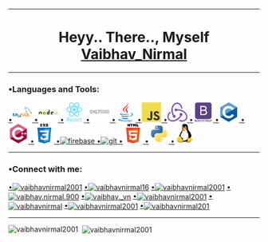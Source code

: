 <hr /><h1 align="center">Heyy.. There.., Myself <a href="https://vaibhavnirmal2001.github.io/vaibhavnirmal.github.io/">Vaibhav_Nirmal</a></h1>

<!--
<img align='right' src="https://media.giphy.com/media/M9gbBd9nbDrOTu1Mqx/giphy.gif" width="230">
<h3 align="center">I am pursuing my B.Tech (IT) at <a href="https://gcoea.ac.in/">Government College Of Engineering Amravati </a>. I am always ready to have new experiences, meet new people and learn new things.</h3>
<hr />

 <p align="left">	<img src="https://komarev.com/ghpvc/?username=vaibhavnirmal2001&label=Profile%20views&color=0e75b6&style=flat" alt="vaibhavnirmal2001" /> </p> 

<p align="left"> <a href="https://twitter.com/vaibhavnirmal16" target="blank">	<img src="https://img.shields.io/twitter/follow/vaibhavnirmal16?logo=twitter&style=for-the-badge" alt="vaibhavnirmal16" /></a> </p><hr/>

- 🔭 I’m currently working on **MERN Stack**

- 🌱 I’m currently learning **MERN & Java**

- 🤝 I’m looking for help with **Node.js**

- 👨‍💻 All of my projects are available at [https://vaibhavnirmal2001.github.io/vaibhavnirmal.github.io/](https://vaibhavnirmal2001.github.io/vaibhavnirmal.github.io/)

- 📝 I write Tech articles on [https://vaibhavnirmal2001.medium.com/](https://vaibhavnirmal2001.medium.com/)

- 💬 Ask me about **Frontend & Backend Development**

- 📫 Connect me **https://vaibhavnirmal2001.github.io/vaibhavnirmal.github.io/**

- 📄 Know about my experiences [https://vaibhavnirmal2001.github.io/vaibhavnirmal.github.io/](https://vaibhavnirmal2001.github.io/vaibhavnirmal.github.io/)

- ⚡ Portfolio **https://vaibhavnirmal2001.github.io/vaibhavnirmal.github.io/**
-->

<hr/>

<h3 align="left">•Languages and Tools:</h3>
<p align="left">
   <a href="https://www.mysql.com/" target="_blank"> 
•<img src="https://raw.githubusercontent.com/devicons/devicon/master/icons/mysql/mysql-original-wordmark.svg" alt="mysql" width="40" height="40"/> </a> <a href="https://nodejs.org" target="_blank"> 
•<img src="https://raw.githubusercontent.com/devicons/devicon/master/icons/nodejs/nodejs-original-wordmark.svg" alt="nodejs" width="40" height="40"/> </a><a href="https://reactjs.org/" target="_blank"> 
•<img src="https://raw.githubusercontent.com/devicons/devicon/master/icons/react/react-original-wordmark.svg" alt="react" width="40" height="40"/> </a>
  <a href="https://expressjs.com" target="_blank"> 
•<img src="https://raw.githubusercontent.com/devicons/devicon/master/icons/express/express-original-wordmark.svg" alt="express" width="40" height="40"/> </a>
   <a href="https://www.java.com" target="_blank"> 
•<img src="https://raw.githubusercontent.com/devicons/devicon/master/icons/java/java-original.svg" alt="java" width="40" height="40"/> </a> <a href="https://developer.mozilla.org/en-US/docs/Web/JavaScript" target="_blank"> 
•<img src="https://raw.githubusercontent.com/devicons/devicon/master/icons/javascript/javascript-original.svg" alt="javascript" width="40" height="40"/> </a><a href="https://redux.js.org" target="_blank"> 
•<img src="https://raw.githubusercontent.com/devicons/devicon/master/icons/redux/redux-original.svg" alt="redux" width="40" height="40"/> </a>
  <a href="https://getbootstrap.com" target="_blank"> •<img src="https://raw.githubusercontent.com/devicons/devicon/master/icons/bootstrap/bootstrap-plain-wordmark.svg" alt="bootstrap" width="40" height="40"/> </a> <a href="https://www.cprogramming.com/" target="_blank"> 
•<img src="https://raw.githubusercontent.com/devicons/devicon/master/icons/c/c-original.svg" alt="c" width="40" height="40"/> </a> <a href="https://www.w3schools.com/cpp/" target="_blank"> 
•<img src="https://raw.githubusercontent.com/devicons/devicon/master/icons/cplusplus/cplusplus-original.svg" alt="cplusplus" width="40" height="40"/> </a> <a href="https://www.w3schools.com/css/" target="_blank"> 
•<img src="https://raw.githubusercontent.com/devicons/devicon/master/icons/css3/css3-original-wordmark.svg" alt="css3" width="40" height="40"/> </a> <a href="https://firebase.google.com/" target="_blank"> 
•<img src="https://www.vectorlogo.zone/logos/firebase/firebase-icon.svg" alt="firebase" width="40" height="40"/> </a> <a href="https://git-scm.com/" target="_blank"> 
•<img src="https://www.vectorlogo.zone/logos/git-scm/git-scm-icon.svg" alt="git" width="40" height="40"/> </a> <a href="https://www.w3.org/html/" target="_blank"> 
•<img src="https://raw.githubusercontent.com/devicons/devicon/master/icons/html5/html5-original-wordmark.svg" alt="html5" width="40" height="40"/> </a> <a href="https://www.python.org" target="_blank"> 
•<img src="https://raw.githubusercontent.com/devicons/devicon/master/icons/python/python-original.svg" alt="python" width="40" height="40"/> </a>  <a href="https://www.linux.org/" target="_blank"> 
•<img src="https://raw.githubusercontent.com/devicons/devicon/master/icons/linux/linux-original.svg" alt="linux" width="40" height="40"/> </a> </p>
<hr/>


<h3 align="left">•Connect with me:</h3>
<p align="left">
<a href="https://codepen.io/vaibhavnirmal2001" target="blank">•<img align="center" src="https://raw.githubusercontent.com/rahuldkjain/github-profile-readme-generator/master/src/images/icons/Social/codepen.svg" alt="vaibhavnirmal2001" height="30" width="40" /></a>
<a href="https://twitter.com/vaibhavnirmal16" target="blank">•<img align="center" src="https://raw.githubusercontent.com/rahuldkjain/github-profile-readme-generator/master/src/images/icons/Social/twitter.svg" alt="vaibhavnirmal16" height="30" width="40" /></a>
<a href="https://linkedin.com/in/vaibhavnirmal2001" target="blank">•<img align="center" src="https://raw.githubusercontent.com/rahuldkjain/github-profile-readme-generator/master/src/images/icons/Social/linked-in-alt.svg" alt="vaibhavnirmal2001" height="30" width="40" /></a>
<a href="https://fb.com/vaibhav.nirmal.900" target="blank">•<img align="center" src="https://raw.githubusercontent.com/rahuldkjain/github-profile-readme-generator/master/src/images/icons/Social/facebook.svg" alt="vaibhav.nirmal.900" height="30" width="40" /></a>
<a href="https://instagram.com/vaibhav._vn" target="blank">•<img align="center" src="https://raw.githubusercontent.com/rahuldkjain/github-profile-readme-generator/master/src/images/icons/Social/instagram.svg" alt="vaibhav._vn" height="30" width="40" /></a>
<a href="https://dribbble.com/vaibhavnirmal2001" target="blank">•<img align="center" src="https://raw.githubusercontent.com/rahuldkjain/github-profile-readme-generator/master/src/images/icons/Social/dribbble.svg" alt="vaibhavnirmal2001" height="30" width="40" /></a>
<a href="https://www.behance.net/vaibhavnirmal" target="blank">•<img align="center" src="https://raw.githubusercontent.com/rahuldkjain/github-profile-readme-generator/master/src/images/icons/Social/behance.svg" alt="vaibhavnirmal" height="30" width="40" /></a>
<a href="https://medium.com/vaibhavnirmal2001" target="blank">•<img align="center" src="https://raw.githubusercontent.com/rahuldkjain/github-profile-readme-generator/master/src/images/icons/Social/medium.svg" alt="vaibhavnirmal2001" height="30" width="40" /></a>
<a href="https://www.hackerrank.com/vaibhavnirmal201" target="blank">•<img align="center" src="https://raw.githubusercontent.com/rahuldkjain/github-profile-readme-generator/master/src/images/icons/Social/hackerrank.svg" alt="vaibhavnirmal201" height="30" width="40" /></a>
</p><hr/>



<p>	<img align="left" src="https://github-readme-stats.vercel.app/api/top-langs?username=vaibhavnirmal2001&show_icons=true&locale=en&layout=compact" alt="vaibhavnirmal2001" /></p>

<p>&nbsp	<img align="center" src="https://github-readme-stats.vercel.app/api?username=vaibhavnirmal2001&show_icons=true&locale=en" alt="vaibhavnirmal2001" /></p>
